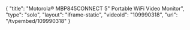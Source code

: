 {
    "title": "Motorola&reg; MBP845CONNECT 5&quot; Portable WiFi Video Monitor",
    "type": "solo",
    "layout": "iframe-static",
    "videoId": "109990318",
    "url": "\/tvpembed\/109990318"
}